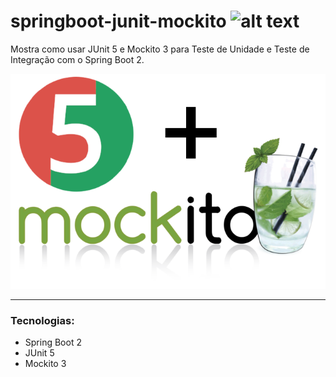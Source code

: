 # springboot-junit-mockito ![alt text](https://travis-ci.org/br-silvano/springboot-junit-mockito.svg?branch=master)
Mostra como usar JUnit 5 e Mockito 3 para Teste de Unidade e Teste de Integração com o Spring Boot 2.

![alt text](imgs/mockito-junit5-logo3-horiz.png)

-------------------
### Tecnologias:
- Spring Boot 2
- JUnit 5
- Mockito 3
